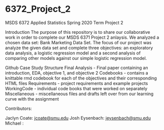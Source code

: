 # 6372_Project_2
MSDS 6372 Applied Statistics Spring 2020 Term Project 2

Introduction
The purpose of this repository is to share our collaborative work in order to complete our MSDS 6371 Project 2 anlaysis. We analyzed a chosen data set: Bank Marketing Data Set. The focus of our project was analyze the given data set and complete three objectives: an exploratory data analysis, a logistic regression model and a second analysis of comparing other models against our simple logistic regression model.

Github Case Study Structure
Final Analysis - Final paper containing an introduction, EDA, objective 1, and objective 2
Codebooks - contains a knittable rmd codebook for each of the objectives and their corresponding HTML files
Requirements - project requirements and example projects
WorkingCode - individual code books that were worked on separately
Miscellaneous - miscellaneous files and drafts left over from our learning curve with the assignment


Contributors:

Jaclyn Coate: jcoate@smu.edu
Josh Eysenbach: jeysenbach@smu.edu
Michael :
